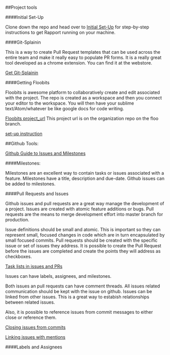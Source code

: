 ##Project tools

####Initial Set-Up

Clone down the repo and head over to [Initial Set-Up](https://github.com/laudatory-flannel/client-recon/blob/master/setup.md) for step-by-step instructions to get Rapport running on your machine.

####Git-Splainin

This is a way to create Pull Request templates that can be used across the entire team and make it really easy to populate PR forms.  It is a really great tool developed as a chrome extension.  You can find it at the webstore.

[Get Git-Splainin](https://chrome.google.com/webstore/detail/git-splainin/adbhpaolgdpdjmejdnpakfncfkdneeea?hl=en-US)

####Getting Floobits

Floobits is awesome platform to collaboratively create and edit associated with the project.  The repo is created as a workspace and then you connect your editor to the workspace.  You will then have your sublime text/Atom/whatever be like google docs for code writing.

[Floobits project_url](https://floobits.com/urbantumbleweed/client-recon)
This project url is on the organization repo on the floo branch.

[set-up instruction](https://floobits.com/help/plugins/sublime)


##Github Tools:

[Github Guide to Issues and Milestones](https://guides.github.com/features/issues/)

####Milestones:

Milestones are an excellent way to contain tasks or issues associated with a feature. Milestones have a title, description and due-date. Github issues can be added to milestones.

####Pull Requests and Issues

Github issues and pull requests are a great way manage the development of a project.  Issues are created with atomic feature additions or bugs.  Pull requests are the means to merge development effort into master branch for production.

Issue definitions should be small and atomic.  This is important so they can represent small, focused changes in code which are in turn encapsulated by small focused commits.  Pull requests should be created with the specific issue or set of issues they address. It is possible to create the Pull Request before the issues are completed and create the points they will address as checkboxes.

[Task lists in issues and PRs](https://github.com/blog/1375%0A-task-lists-in-gfm-issues-pulls-comments)

Issues can have labels, assignees, and milestones.

Both issues an pull requests can have comment threads.  All issues related communication should be kept with the issue on github.  Issues can be linked from other issues.  This is a great way to estabish relationships between related issues.

Also, it is possible to reference issues from commit messages to either close or reference them.

[Closing issues from commits](https://help.github.com/articles/closing-issues-via-commit-messages/)

[Linking issues with mentions](https://github.com/blog/957-introducing-issue-mentions)

####Labels and Assignees






